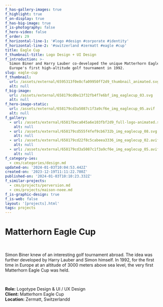 ```yaml
---
f_has-gallery-images: true
f_highlight: true
f_on-display: true
f_has-big-image: true
f_is-photography: false
f_hero-video: false
f_order: 29
f_horizontal-line-1: '#logo #design #corporate #identity'
f_horizontal-line-2: '#switzerland #zermatt #eagle #cup'
title: Eagle Cup
f_thumbnail-title: Logo Design + UI Design
f_introduction: >-
  Simon Biner and Harry Lauber co-developed the unique Matterhorn Eagle Cup,
  Europe's first high-altitude golf tournament in 1992.
slug: eagle-cup
f_thumbnail:
  url: /assets/external/6595313f0e8cfa09950ff2d9_thumbnail_animated.svg
  alt: null
f_big-image:
  url: /assets/external/658179cd0e13f32fb4f7e6bf_img_eaglecup_03.svg
  alt: null
f_hero-image-static:
  url: /assets/external/658179cd3a5087c1f3a9cf6e_img_eaglecup_05.avif
  alt: null
f_gallery:
  - url: /assets/external/65817beca045a6e103fbf2d9_full-logo-animated.svg
    alt: null
  - url: /assets/external/658179cd555f4fef9cb6732b_img_eaglecup_08.svg
    alt: null
  - url: /assets/external/658179cd22f8c5cabeea3336_img_eaglecup_02.avif
    alt: null
  - url: /assets/external/658179cd3a5087c1f3a9cf6e_img_eaglecup_05.avif
    alt: null
f_category-ies:
  - cms/categories/design.md
updated-on: '2024-01-03T10:04:53.442Z'
created-on: '2023-12-19T11:11:22.780Z'
published-on: '2024-01-03T10:10:23.332Z'
f_similar-projects:
  - cms/projects/perversion.md
  - cms/projects/maison-noee.md
f_is-graphic-design: true
f_is-web: false
layout: '[projects].html'
tags: projects
---
```


Matterhorn Eagle Cup
====================

‍

Simon Biner knew of an interesting golf tournament abroad. The idea was further developed by Harry Lauber and Simon himself. In 1992, for the first time in Europe at an altitude of 3000 meters above sea level, the very first Matterhorn Eagle Cup was held.

‍

**Role:** Logotype Design & UI / UX Design  
**Client:** Matterhorn Eagle Cup  
**Location:** Zermatt, Switzerlandd
